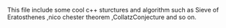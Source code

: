 
This file include some cool c++ sturctures and algorithm such as Sieve of Eratosthenes ,nico chester theorem ,CollatzConjecture and so on.
